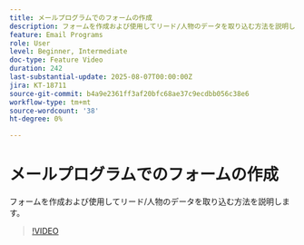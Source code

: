 ```yaml
---
title: メールプログラムでのフォームの作成
description: フォームを作成および使用してリード/人物のデータを取り込む方法を説明します。
feature: Email Programs
role: User
level: Beginner, Intermediate
doc-type: Feature Video
duration: 242
last-substantial-update: 2025-08-07T00:00:00Z
jira: KT-18711
source-git-commit: b4a9e2361ff3af20bfc68ae37c9ecdbb056c38e6
workflow-type: tm+mt
source-wordcount: '38'
ht-degree: 0%

---
```



# メールプログラムでのフォームの作成

フォームを作成および使用してリード/人物のデータを取り込む方法を説明します。

>[!VIDEO](https://video.tv.adobe.com/v/3470657/?learn=on&enablevpops&captions=jpn)
